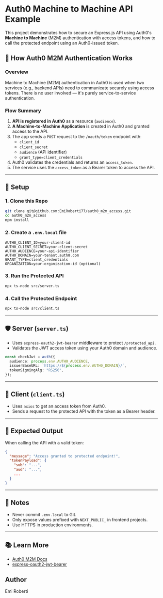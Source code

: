 # Auth0 Machine to Machine API Example

This project demonstrates how to secure an Express.js API using Auth0's **Machine to Machine** (M2M) authentication with access tokens, and how to call the protected endpoint using an Auth0-issued token.

## 🔐 How Auth0 M2M Authentication Works

### Overview

Machine to Machine (M2M) authentication in Auth0 is used when two services (e.g., backend APIs) need to communicate securely using access tokens. There is no user involved — it's purely service-to-service authentication.

### Flow Summary

1. **API is registered in Auth0** as a resource (`audience`).
2. **A Machine-to-Machine Application** is created in Auth0 and granted access to the API.
3. The app sends a `POST` request to the `/oauth/token` endpoint with:
   - `client_id`
   - `client_secret`
   - `audience` (API identifier)
   - `grant_type=client_credentials`
4. Auth0 validates the credentials and returns an `access_token`.
5. The service uses the `access_token` as a Bearer token to access the API.

---

## 🔧 Setup

### 1. Clone this Repo

```bash
git clone git@github.com:EmiRoberti77/auth0_m2m_access.git
cd auth0_m2m_access
npm install
```

### 2. Create a `.env.local` file

```env
AUTH0_CLIENT_ID=your-client-id
AUTH0_CLIENT_SECRET=your-client-secret
AUTH0_AUDIENCE=your-api-identifier
AUTH0_DOMAIN=your-tenant.auth0.com
GRANT_TYPE=client_credentials
ORGANIZATION=your-organization-id (optional)
```

### 3. Run the Protected API

```bash
npx ts-node src/server.ts
```

### 4. Call the Protected Endpoint

```bash
npx ts-node src/client.ts
```

---

## 🛡️ Server (`server.ts`)

- Uses `express-oauth2-jwt-bearer` middleware to protect `/protected_api`.
- Validates the JWT access token using your Auth0 domain and audience.

```ts
const checkJwt = auth({
  audience: process.env.AUTH0_AUDIENCE,
  issuerBaseURL: `https://${process.env.AUTH0_DOMAIN}/`,
  tokenSigningAlg: "RS256",
});
```

---

## 🤖 Client (`client.ts`)

- Uses `axios` to get an access token from Auth0.
- Sends a request to the protected API with the token as a Bearer header.

---

## 🧪 Expected Output

When calling the API with a valid token:

```json
{
  "message": "Access granted to protected endpoint!",
  "tokenPayload": {
    "sub": "...",
    "aud": "...",
    ...
  }
}
```

---

## 🧼 Notes

- Never commit `.env.local` to Git.
- Only expose values prefixed with `NEXT_PUBLIC_` in frontend projects.
- Use HTTPS in production environments.

---

## 📚 Learn More

- [Auth0 M2M Docs](https://auth0.com/docs/get-started/authentication-and-authorization-flow/machine-to-machine-flow)
- [express-oauth2-jwt-bearer](https://www.npmjs.com/package/express-oauth2-jwt-bearer)

## Author

Emi Roberti
